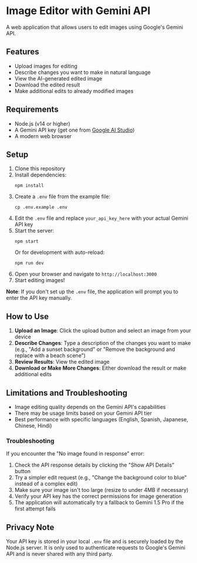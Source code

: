 # Image Editor with Gemini API

A web application that allows users to edit images using Google's Gemini API.

## Features

- Upload images for editing
- Describe changes you want to make in natural language
- View the AI-generated edited image
- Download the edited result
- Make additional edits to already modified images

## Requirements

- Node.js (v14 or higher)
- A Gemini API key (get one from [Google AI Studio](https://ai.google.dev/))
- A modern web browser

## Setup

1. Clone this repository
2. Install dependencies:
   ```
   npm install
   ```
3. Create a `.env` file from the example file:
   ```
   cp .env.example .env
   ```
4. Edit the `.env` file and replace `your_api_key_here` with your actual Gemini API key
5. Start the server:
   ```
   npm start
   ```
   Or for development with auto-reload:
   ```
   npm run dev
   ```
6. Open your browser and navigate to `http://localhost:3000`
7. Start editing images!

**Note**: If you don't set up the `.env` file, the application will prompt you to enter the API key manually.

## How to Use

1. **Upload an Image**: Click the upload button and select an image from your device
2. **Describe Changes**: Type a description of the changes you want to make (e.g., "Add a sunset background" or "Remove the background and replace with a beach scene")
3. **Review Results**: View the edited image
4. **Download or Make More Changes**: Either download the result or make additional edits

## Limitations and Troubleshooting

- Image editing quality depends on the Gemini API's capabilities
- There may be usage limits based on your Gemini API tier
- Best performance with specific languages (English, Spanish, Japanese, Chinese, Hindi)

### Troubleshooting

If you encounter the "No image found in response" error:

1. Check the API response details by clicking the "Show API Details" button
2. Try a simpler edit request (e.g., "Change the background color to blue" instead of a complex edit)
3. Make sure your image isn't too large (resize to under 4MB if necessary)
4. Verify your API key has the correct permissions for image generation
5. The application will automatically try a fallback to Gemini 1.5 Pro if the first attempt fails

## Privacy Note

Your API key is stored in your local `.env` file and is securely loaded by the Node.js server. It is only used to authenticate requests to Google's Gemini API and is never shared with any third party.
